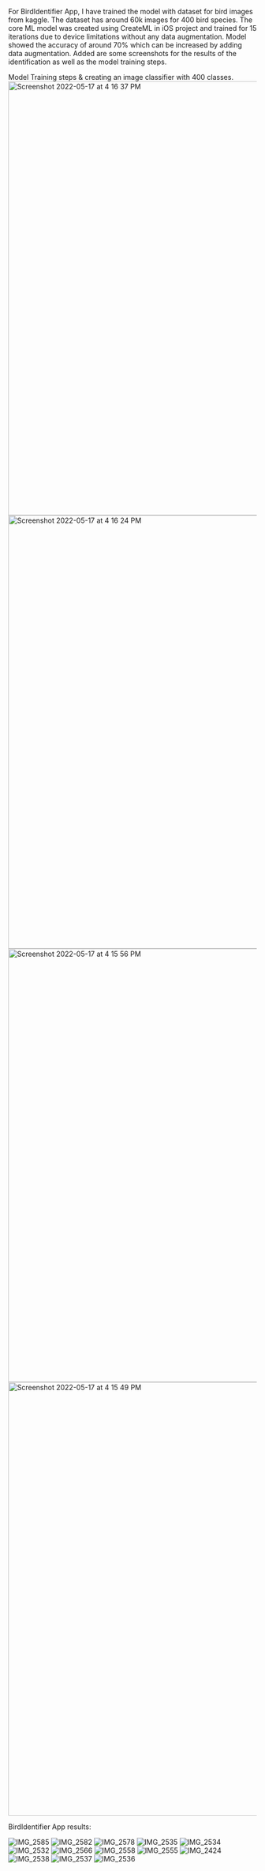 For BirdIdentifier App, I have trained the model with dataset for bird images from kaggle. The dataset has around 60k images for 400 bird species. The core ML model was created using CreateML
in iOS project and trained for 15 iterations due to device limitations without any data augmentation.
Model showed the accuracy of around 70% which can be increased by adding data augmentation. 
Added are some screenshots for the results of the identification as well as the model training steps.

Model Training steps & creating an image classifier with 400 classes.
<img width="878" alt="Screenshot 2022-05-17 at 4 16 37 PM" src="https://user-images.githubusercontent.com/41720688/168794686-2f75217f-6882-4fec-89b2-ed0b5434ec90.png">
<img width="877" alt="Screenshot 2022-05-17 at 4 16 24 PM" src="https://user-images.githubusercontent.com/41720688/168794700-92adf648-ecbc-4b24-8790-313d408242b3.png">
<img width="877" alt="Screenshot 2022-05-17 at 4 15 56 PM" src="https://user-images.githubusercontent.com/41720688/168794705-ceb38fc0-43f1-4126-9476-a58aed3be60a.png">
<img width="877" alt="Screenshot 2022-05-17 at 4 15 49 PM" src="https://user-images.githubusercontent.com/41720688/168794711-d22cf44f-a0ff-4f8b-8a34-07e32a54c1a1.png">

BirdIdentifier App results:

![IMG_2585](https://user-images.githubusercontent.com/41720688/168795312-9e1bc6d3-ac2a-427a-b298-2e5da604b925.PNG)
![IMG_2582](https://user-images.githubusercontent.com/41720688/168795328-3e877b1f-b44b-4aea-8f4f-ba90ac6b8592.PNG)
![IMG_2578](https://user-images.githubusercontent.com/41720688/168795332-6c1822f0-c839-40b6-bd5a-374c75f8c6c1.PNG)
![IMG_2535](https://user-images.githubusercontent.com/41720688/168795387-7669d04e-990b-463a-96d1-ba0e7d5c3b19.PNG)
![IMG_2534](https://user-images.githubusercontent.com/41720688/168795392-e4df54e1-f50f-4fd3-b712-b359b61d456e.PNG)
![IMG_2532](https://user-images.githubusercontent.com/41720688/168795396-6d1ac22e-9441-4f96-91b4-0f6d34ab5c2a.PNG)
![IMG_2566](https://user-images.githubusercontent.com/41720688/168795342-e6a5678d-2b93-452a-b1aa-92fa97e18d19.PNG)
![IMG_2558](https://user-images.githubusercontent.com/41720688/168795348-9ecd1fe4-0bb1-48b6-8313-a52b766287d4.PNG)
![IMG_2555](https://user-images.githubusercontent.com/41720688/168795351-cee4034a-2de5-4676-84bb-216faf730349.PNG)
![IMG_2424](https://user-images.githubusercontent.com/41720688/168795356-0268d351-0c74-470d-9bcb-cb88574d912d.PNG)
![IMG_2538](https://user-images.githubusercontent.com/41720688/168795359-9e742179-7f0a-42a8-9739-5b05b749c8b4.PNG)
![IMG_2537](https://user-images.githubusercontent.com/41720688/168795366-01d61640-9599-4363-9c0b-c7aab96a10e7.PNG)
![IMG_2536](https://user-images.githubusercontent.com/41720688/168795373-955cf183-7ec9-4f64-af79-a687453ace52.PNG)

